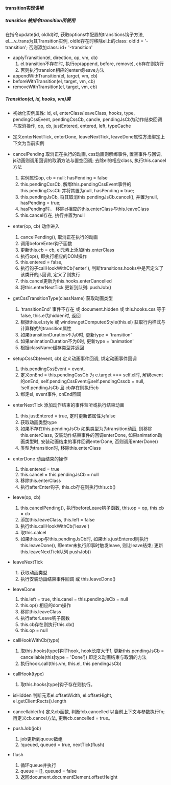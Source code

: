 #### transition实现讲解

##### transition 被指令transition所使用
在指令update(id, oldId)时, 获取options中配置的transitions钩子方法, el.\_\_v\_trans为其Transition实例, oldId存在时移除el上的class: oldId = '-transition'; 否则添加class: id+ '-transition'
+ applyTransition(el, direction, op, vm, cb)
    1. el.transition不存在时, 执行op(append, before, remove), cb存在则执行
    2. 否则执行transion相应的enter或leave方法
+ appendWithTransition(el, target, vm, cb)
+ beforeWithTransition(el, target, vm, cb)
+ removeWithTransition(el, target, vm, cb)

##### Transition(el, id, hooks, vm)类
+ 初始化实例属性: id, el, enterClass/leaveClass, hooks, type, pendingCssEvent, pendingCssCb, cancle, pendingJsCb为动作结束回调与取消操作, op, cb, justEntered, entered, left, typeCache
+ 定义enterNextTick, enterDone, leaveNextTick, leaveDone属性方法绑定上下文为当前实例

+ cancelPending 取消正在执行的动画, css动画则解绑事件, 置空事件与回调, js动画则调用回调的取消方法与置空回调; 去除el的相应class, 执行this.cancel方法
    1. 实例属性op, cb = null; hasPending = false
    2. this.pendingCssCb, 解绑this.pendingCssEvent事件的this.pendingCssCb 并将其置为null, hasPending = true;
    3. this.pendingJsCb, 将其取消this.pendingJsCb.cancel(), 并置为null, hasPending = true;
    4. hasPending时， 移除el相应的this.enterClass与this.leaveClass
    5. this.cancel存在, 执行并置为null
+ enter(op, cb) 动作进入
    1. cancelPending(),  取消正在执行的动画
    2. 调用beforeEnter钩子函数
    3. 更新this.cb = cb, el元素上添加this.enterClass
    4. 执行op(), 即执行相应的DOM操作
    5. this.entered = false,
    6. 执行钩子callHookWithCb('enter'), 判断transitions.hooks中是否定义了该类开的js回调, 定义了则执行
    7. this.cancel更新为this.hooks.enterCancelled
    8. 将this.enterNextTick 更新到队列: pushJob()

+ getCssTransitionType(className)  获取动画类型
    1. 'transitionEnd' 事件不存在 或 document.hidden 或 this.hooks.css 等于false, this.el为hidden时, 返回
    2. 根据this.el.style 或 window.getComputedStyle(this.el) 获取行内样式与计算样式的transition属性
    3. 如果transitionDuration不为0时, 更新type = 'transition'
    4. 如果animationDuration不为0时, 更新type = 'animation'
    5. 根据className缓存类型并返回

+ setupCssCb(event, cb) 定义动画事件回调, 绑定动画事件回调
    1. this.pendingCssEvent = event,
    2. 定义onEnd = this.pendingCssCb 为 e.target === self.el时, 解绑event的onEnd, self.pendingCssEvent与self.pendingCsscb = null, !self.pendingJsCb 且 cb存在则执行cb
    3. 绑定el, event事件, onEnd回调

+ enterNextTick 添加动作结束的事件监听或执行结束动画
    1. this.justEntered = true, 定时更新该属性为false
    2. 获取动画类型type
    3. 如果不存在this.pendingJsCb 如果类型为为transition动画, 则移除this.enterClass, 安装动作结束事件的回调enterDone, 如果animation动画类型时, 安装动画结束的事件回调enterDone, 否则调用enterDone()
    4. 类型为transition时, 移除this.enterClass

+ enterDone 动画结束的操作
    1. this.entered = true
    2. this.cancel = this.pendingJsCb = null
    3. 移除this.enterClass
    4. 执行afterEnter钩子, this.cb存在则执行this.cb()

+ leave(op, cb)
    1. this.cancelPending(), 执行beforeLeave钩子函数,  this.op = op, this.cb = cb
    2. 添加this.leaveClass, this.left = false
    3. 执行this.callHookWithCb('leave')
    4. 取this.calcel
    5. 如果this.op与!this.pendingJsCb时, 如果this.justEntered则执行this.leaveDone(), 即enter未执行即事时触发leave, 则让leave结束; 更新this.leaveNextTick队列 pushJob()

+ leaveNextTick
    1. 获取动画类型
    2. 执行安装动画结束事件回调 或 this.leaveDone()

+ leaveDone
    1. this.left = true, this.canel = this.pendingJsCb = null
    2. this.op() 相应的dom操作
    3. 移除this.leaveClass
    4. 执行afterLeave钩子函数
    5. this.cb存在则执行this.cb()
    6. this.op = null

+ callHookWithCb(type)
    1. 取this.hooks[type]钩子hook, hook长度大于1, 更新this.pendingJsCb = cancellable(this[type = 'Done']) 即定义动画结束与取消的方法
    2. 执行hook.call(this.vm, this.el, this.pendingJsCb)
+ callHook(type)
    1. 取this.hooks[type]钩子存在则执行。

+ isHidden 判断元素el.offsetWidth, el.offsetHight, el.getClientRects().length
+ cancellable(fn) 定义cb函数, 判断!cb.cancelled 以当前上下文与参数执行fn; 再定义cb.cancel方法, 更新cb.cancelled = true。

+ pushJob(job)
    1. job更新到queue数组
    2. !queued, queued = true, nextTick(flush)

+ flush
    1. 循环queue并执行
    2. queue = [], queued = false
    3. 返回document.documentElement.offsetHeight
